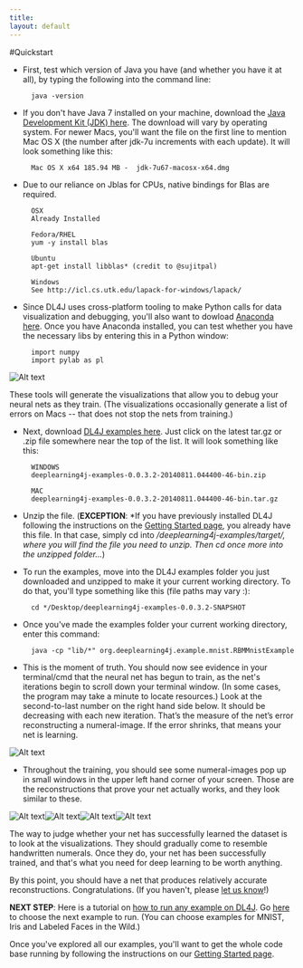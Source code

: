 ```yaml
---
title:
layout: default
---
```


#Quickstart

* First, test which version of Java you have (and whether you have it at all), by typing the following into the command line:

		java -version

* If you don't have Java 7 installed on your machine, download the [Java Development Kit (JDK) here](http://www.oracle.com/technetwork/java/javase/downloads/jdk7-downloads-1880260.html). The download will vary by operating system. For newer Macs, you'll want the file on the first line to mention Mac OS X (the number after jdk-7u increments with each update). It will look something like this:

		Mac OS X x64 185.94 MB -  jdk-7u67-macosx-x64.dmg

* Due to our reliance on Jblas for CPUs, native bindings for Blas are required.

		OSX
		Already Installed
		
		Fedora/RHEL
		yum -y install blas

		Ubuntu
		apt-get install libblas* (credit to @sujitpal)

		Windows
		See http://icl.cs.utk.edu/lapack-for-windows/lapack/

* Since DL4J uses cross-platform tooling to make Python calls for data visualization and debugging, you'll also want to dowload [Anaconda here](http://continuum.io/downloads). Once you have Anaconda installed, you can test whether you have the necessary libs by entering this in a Python window:

		import numpy
		import pylab as pl

![Alt text](../img/python_shot.png)

These tools will generate the visualizations that allow you to debug your neural nets as they train. (The visualizations occasionally generate a list of errors on Macs -- that does not stop the nets from training.)

* Next, download [DL4J examples here](https://oss.sonatype.org/content/repositories/snapshots/org/deeplearning4j/deeplearning4j-examples/0.0.3.2-SNAPSHOT/). Just click on the latest tar.gz or .zip file somewhere near the top of the list. It will look something like this:

		WINDOWS
		deeplearning4j-examples-0.0.3.2-20140811.044400-46-bin.zip

		MAC
		deeplearning4j-examples-0.0.3.2-20140811.044400-46-bin.tar.gz

* Unzip the file. (**EXCEPTION**: *If you have previously installed DL4J following the instructions on the [Getting Started page](../gettingstarted.html), you already have this file. In that case, simply cd into */deeplearning4j-examples/target/, where you will find the file you need to unzip. Then cd once more into the unzipped folder...*)

* To run the examples, move into the DL4J examples folder you just downloaded and unzipped to make it your current working directory. To do that, you'll type something like this (file paths may vary :):

		cd */Desktop/deeplearning4j-examples-0.0.3.2-SNAPSHOT

* Once you've made the examples folder your current working directory, enter this command:

		java -cp "lib/*" org.deeplearning4j.example.mnist.RBMMnistExample

* This is the moment of truth. You should now see evidence in your terminal/cmd that the neural net has begun to train, as the net's iterations begin to scroll down your terminal window. (In some cases, the program may take a minute to locate resources.) Look at the second-to-last number on the right hand side below. It should be decreasing with each new iteration. That’s the measure of the net’s error reconstructing a numeral-image. If the error shrinks, that means your net is learning. 

![Alt text](../img/learning.png)

* Throughout the training, you should see some numeral-images pop up in small windows in the upper left hand corner of your screen. Those are the reconstructions that prove your net actually works, and they look similar to these. 

![Alt text](../img/two.png)![Alt text](../img/nine.png)![Alt text](../img/three.png)![Alt text](../img/one.png)

The way to judge whether your net has successfully learned the dataset is to look at the visualizations. They should gradually come to resemble handwritten numerals. Once they do, your net has been successfully trained, and that's what you need for deep learning to be worth anything.

By this point, you should have a net that produces relatively accurate reconstructions. Congratulations. (If you haven't, please [let us know](https://groups.google.com/forum/#!forum/deeplearning4j)!)

**NEXT STEP**: Here is a tutorial on [how to run any example on DL4J](../runexample.html). Go [here](https://github.com/agibsonccc/java-deeplearning/tree/master/deeplearning4j-examples/src/main/java/org/deeplearning4j/example/) to choose the next example to run. (You can choose examples for MNIST, Iris and Labeled Faces in the Wild.)

Once you've explored all our examples, you'll want to get the whole code base running by following the instructions on our  [Getting Started page](../gettingstarted.html).
